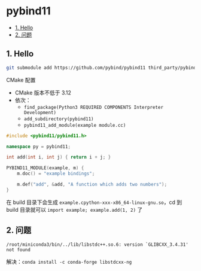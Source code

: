 # pybind11

- [1. Hello](#1-hello)
- [2. 问题](#2-问题)

## 1. Hello

```sh
git submodule add https://github.com/pybind/pybind11 third_party/pybind11
```

CMake 配置

- CMake 版本不低于 3.12
- 依次：
  - `find_package(Python3 REQUIRED COMPONENTS Interpreter Development)`
  - `add_subdirectory(pybind11)`
  - `pybind11_add_module(example module.cc)`

```cpp
#include <pybind11/pybind11.h>

namespace py = pybind11;

int add(int i, int j) { return i + j; }

PYBIND11_MODULE(example, m) {
    m.doc() = "example bindings";

    m.def("add", &add, "A function which adds two numbers");
}
```

在 build 目录下会生成 `example.cpython-xxx-x86_64-linux-gnu.so`，cd 到 build 目录就可以 `import example; example.add(1, 2)` 了

## 2. 问题

``/root/miniconda3/bin/../lib/libstdc++.so.6: version `GLIBCXX_3.4.31' not found``

解决：`conda install -c conda-forge libstdcxx-ng`
